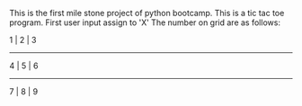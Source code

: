 
This is the first mile stone project of python bootcamp. This is a tic tac toe program. First user input assign to 'X'
The number on grid are as follows:

 1 | 2 | 3
__________
 4 | 5 | 6
__________
 7 | 8 | 9

